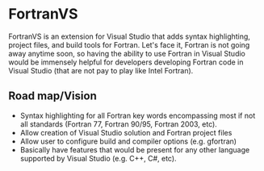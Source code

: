 # FortranVS
FortranVS is an extension for Visual Studio that adds syntax highlighting, project files, and build tools for Fortran. Let's face it, Fortran is not going away anytime soon, so having the ability to use Fortran in Visual Studio would be immensely helpful for developers developing Fortran code in Visual Studio (that are not pay to play like Intel Fortran).
## Road map/Vision
* Syntax highlighting for all Fortran key words encompassing most if not all standards (Fortran 77, Fortran 90/95, Fortran 2003, etc).
* Allow creation of Visual Studio solution and Fortran project files
* Allow user to configure build and compiler options (e.g. gfortran)
* Basically have features that would be present for any other language supported by Visual Studio (e.g. C++, C#, etc).

